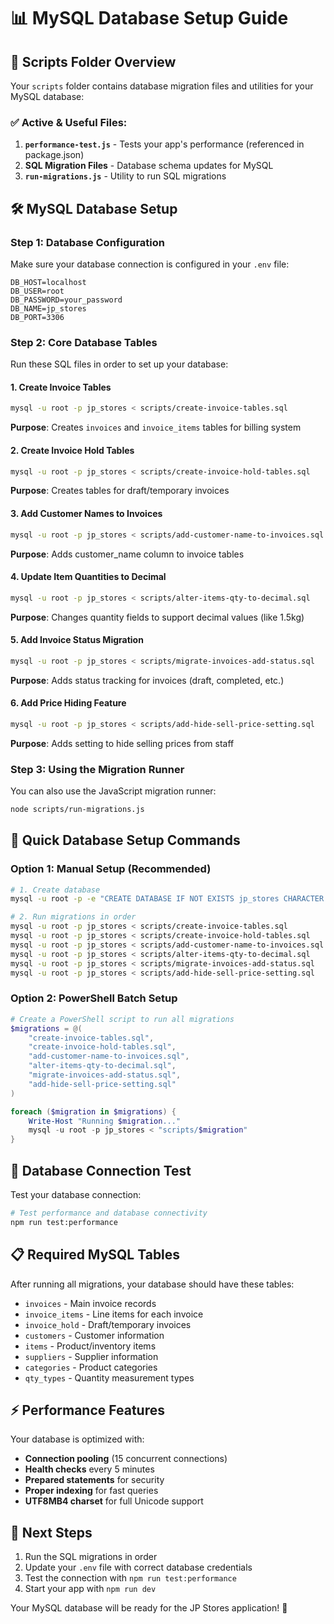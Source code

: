# 📊 MySQL Database Setup Guide

## 🎯 Scripts Folder Overview

Your `scripts` folder contains database migration files and utilities for your MySQL database:

### ✅ Active & Useful Files:

1. **`performance-test.js`** - Tests your app's performance (referenced in package.json)
2. **SQL Migration Files** - Database schema updates for MySQL
3. **`run-migrations.js`** - Utility to run SQL migrations

## 🛠 MySQL Database Setup

### Step 1: Database Configuration
Make sure your database connection is configured in your `.env` file:

```env
DB_HOST=localhost
DB_USER=root
DB_PASSWORD=your_password
DB_NAME=jp_stores
DB_PORT=3306
```

### Step 2: Core Database Tables
Run these SQL files in order to set up your database:

#### 1. Create Invoice Tables
```bash
mysql -u root -p jp_stores < scripts/create-invoice-tables.sql
```
**Purpose**: Creates `invoices` and `invoice_items` tables for billing system

#### 2. Create Invoice Hold Tables  
```bash
mysql -u root -p jp_stores < scripts/create-invoice-hold-tables.sql
```
**Purpose**: Creates tables for draft/temporary invoices

#### 3. Add Customer Names to Invoices
```bash
mysql -u root -p jp_stores < scripts/add-customer-name-to-invoices.sql
```
**Purpose**: Adds customer_name column to invoice tables

#### 4. Update Item Quantities to Decimal
```bash
mysql -u root -p jp_stores < scripts/alter-items-qty-to-decimal.sql
```
**Purpose**: Changes quantity fields to support decimal values (like 1.5kg)

#### 5. Add Invoice Status Migration
```bash
mysql -u root -p jp_stores < scripts/migrate-invoices-add-status.sql
```
**Purpose**: Adds status tracking for invoices (draft, completed, etc.)

#### 6. Add Price Hiding Feature
```bash
mysql -u root -p jp_stores < scripts/add-hide-sell-price-setting.sql
```
**Purpose**: Adds setting to hide selling prices from staff

### Step 3: Using the Migration Runner

You can also use the JavaScript migration runner:

```bash
node scripts/run-migrations.js
```

## 🚀 Quick Database Setup Commands

### Option 1: Manual Setup (Recommended)
```bash
# 1. Create database
mysql -u root -p -e "CREATE DATABASE IF NOT EXISTS jp_stores CHARACTER SET utf8mb4 COLLATE utf8mb4_unicode_ci;"

# 2. Run migrations in order
mysql -u root -p jp_stores < scripts/create-invoice-tables.sql
mysql -u root -p jp_stores < scripts/create-invoice-hold-tables.sql  
mysql -u root -p jp_stores < scripts/add-customer-name-to-invoices.sql
mysql -u root -p jp_stores < scripts/alter-items-qty-to-decimal.sql
mysql -u root -p jp_stores < scripts/migrate-invoices-add-status.sql
mysql -u root -p jp_stores < scripts/add-hide-sell-price-setting.sql
```

### Option 2: PowerShell Batch Setup
```powershell
# Create a PowerShell script to run all migrations
$migrations = @(
    "create-invoice-tables.sql",
    "create-invoice-hold-tables.sql", 
    "add-customer-name-to-invoices.sql",
    "alter-items-qty-to-decimal.sql",
    "migrate-invoices-add-status.sql",
    "add-hide-sell-price-setting.sql"
)

foreach ($migration in $migrations) {
    Write-Host "Running $migration..."
    mysql -u root -p jp_stores < "scripts/$migration"
}
```

## 🔧 Database Connection Test

Test your database connection:

```bash
# Test performance and database connectivity
npm run test:performance
```

## 📋 Required MySQL Tables

After running all migrations, your database should have these tables:

- `invoices` - Main invoice records
- `invoice_items` - Line items for each invoice  
- `invoice_hold` - Draft/temporary invoices
- `customers` - Customer information
- `items` - Product/inventory items
- `suppliers` - Supplier information
- `categories` - Product categories
- `qty_types` - Quantity measurement types

## ⚡ Performance Features

Your database is optimized with:
- **Connection pooling** (15 concurrent connections)
- **Health checks** every 5 minutes
- **Prepared statements** for security
- **Proper indexing** for fast queries
- **UTF8MB4 charset** for full Unicode support

## 🎯 Next Steps

1. Run the SQL migrations in order
2. Update your `.env` file with correct database credentials
3. Test the connection with `npm run test:performance`
4. Start your app with `npm run dev`

Your MySQL database will be ready for the JP Stores application! 🚀
